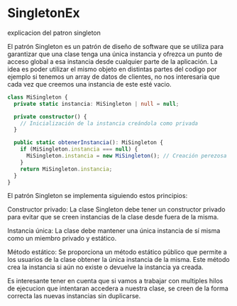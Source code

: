 # SingletonEx

explicacion del patron singleton

El patrón Singleton es un patrón de diseño de software que se utiliza para garantizar que una clase tenga una única instancia y ofrezca un punto de acceso global a esa instancia desde cualquier parte de la aplicación. La idea es poder utilizar el mismo objeto en distintas partes del codigo por ejemplo si tenemos un
array de datos de clientes, no nos interesaria que cada vez que creemos una instancia de este esté vacio.


```ts
class MiSingleton {
  private static instancia: MiSingleton | null = null;

  private constructor() {
    // Inicialización de la instancia creándola como privada
  }

  public static obtenerInstancia(): MiSingleton {
    if (MiSingleton.instancia === null) {
      MiSingleton.instancia = new MiSingleton(); // Creación perezosa
    }
    return MiSingleton.instancia;
  }
}

```

El patrón Singleton se implementa siguiendo estos principios:

Constructor privado: La clase Singleton debe tener un constructor privado para evitar que se creen instancias de la clase desde fuera de la misma.

Instancia única: La clase debe mantener una única instancia de sí misma como un miembro privado y estático.

Método estático: Se proporciona un método estático público que permite a los usuarios de la clase obtener la única instancia de la misma. Este método crea la instancia si aún no existe o devuelve la instancia ya creada.

Es interesante tener en cuenta que si vamos a trabajar con multiples hilos de ejecucion que intentaran accedera a nuestra clase, se creen de la forma correcta las nuevas instancias sin duplicarse.
